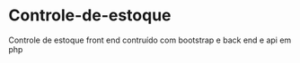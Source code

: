 # Controle-de-estoque
Controle de estoque front end contruído com bootstrap e back end e api em php

